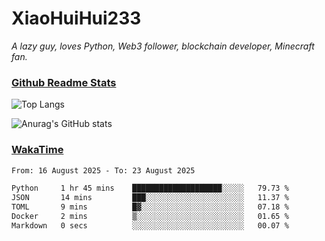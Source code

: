 # XiaoHuiHui233

*A lazy guy, loves Python, Web3 follower, blockchain developer, Minecraft fan.*

### [Github Readme Stats](https://github.com/anuraghazra/github-readme-stats)

![Top Langs](https://github-readme-stats.vercel.app/api/top-langs/?username=XiaoHuiHui233&layout=compact&theme=github_dark)

![Anurag's GitHub stats](https://github-readme-stats.vercel.app/api?username=XiaoHuiHui233&show_icons=true&theme=github_dark)

### [WakaTime](https://wakatime.com)

<!--START_SECTION:waka-->

```txt
From: 16 August 2025 - To: 23 August 2025

Python     1 hr 45 mins    ████████████████████░░░░░   79.73 %
JSON       14 mins         ███░░░░░░░░░░░░░░░░░░░░░░   11.37 %
TOML       9 mins          █▓░░░░░░░░░░░░░░░░░░░░░░░   07.18 %
Docker     2 mins          ▒░░░░░░░░░░░░░░░░░░░░░░░░   01.65 %
Markdown   0 secs          ░░░░░░░░░░░░░░░░░░░░░░░░░   00.07 %
```

<!--END_SECTION:waka-->
